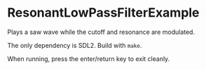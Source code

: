 # ResonantLowPassFilterExample
Plays a saw wave while the cutoff and resonance are modulated.

The only dependency is SDL2.
Build with `make`.

When running, press the enter/return key to exit cleanly.
